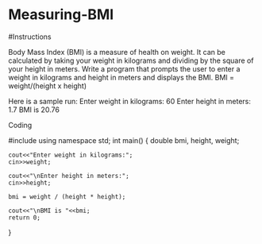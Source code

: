 # Measuring-BMI

#Instructions

Body Mass Index (BMI) is a measure of health on weight. It can be calculated by taking your weight in kilograms and dividing by the square of your height in meters. Write a program that prompts the user to enter a weight in kilograms and height in meters and displays the BMI. 
BMI = weight/(height x height)

Here is a sample run:
Enter weight in kilograms: 60 <enter>
Enter height in meters: 1.7 <enter>
BMI is 20.76



Coding

#include <iostream>
using namespace std;
int main()
{
    double bmi, height, weight;
    
    cout<<"Enter weight in kilograms:";
    cin>>weight;
    
    cout<<"\nEnter height in meters:";
    cin>>height;
    
    bmi = weight / (height * height);
    
    cout<<"\nBMI is "<<bmi;
    return 0;
}
